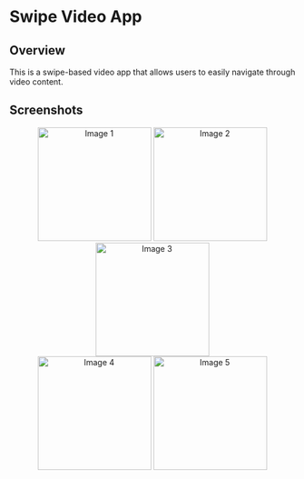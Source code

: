 # Swipe Video App

## Overview
This is a swipe-based video app that allows users to easily navigate through video content.

## Screenshots

<div align="center">
   <img src="https://github.com/user-attachments/assets/8ba3d718-6bdf-4cc7-b813-c12336ae514d" alt="Image 1" width="200"/>
   <img src="https://github.com/user-attachments/assets/d683bed9-252f-4185-ada8-f69ecfbd628b" alt="Image 2" width="200"/>
   <img src="https://github.com/user-attachments/assets/9ebf0c7a-0f96-432b-bed5-4186700e946b" alt="Image 3" width="200"/>
   <br>
   <img src="https://github.com/user-attachments/assets/b7533ffb-05e8-4dbc-8812-8e6fc4c6f032" alt="Image 4" width="200"/>
   <img src="https://github.com/user-attachments/assets/5c77616b-1e0e-4913-9dfa-596f8a52e57d" alt="Image 5" width="200"/>
</div>




